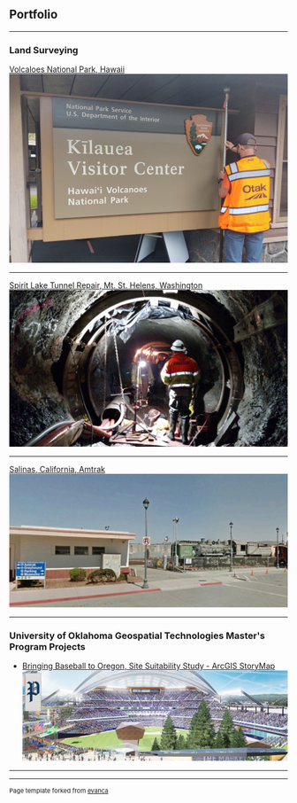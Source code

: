 ## Portfolio

---

### Land Surveying 

[Volcaloes National Park, Hawaii](https://github.com/dcbreneman/dcbreneman.github.io/blob/master/Havo2.md)
<img src="images/havo2.jpg?raw=true"/>

---

[Spirit Lake Tunnel Repair, Mt. St. Helens, Washington](https://github.com/dcbreneman/dcbreneman.github.io/blob/master/Spirit.md)
<img src="images/Spirit-Lake-Tunnel-Survey_2.jpg?raw=true"/>

---

[Salinas, California, Amtrak](https://github.com/dcbreneman/dcbreneman.github.io/blob/master/SalinasAmtrak.md)
<img src="images/AmtrakSalinas.jpg?raw=true"/>

---

### University of Oklahoma Geospatial Technologies Master's Program Projects

- [Bringing Baseball to Oregon, Site Suitability Study - ArcGIS StoryMap](https://storymaps.arcgis.com/stories/c0d83ebe863847b8b509a1877acd7920)<img src="images/Baseball_Oregon_Cover.jpg?raw=true"/>

---




---
<p style="font-size:11px">Page template forked from <a href="https://github.com/evanca/quick-portfolio">evanca</a></p>
<!-- Remove above link if you don't want to attibute -->
